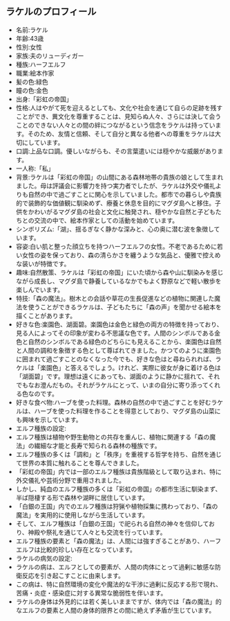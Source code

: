 ## ラケルのプロフィール

* 名前:ラケル
* 年齢:43歳
* 性別:女性
* 家族:夫のリューディガー
* 種族:ハーフエルフ
* 職業:絵本作家
* 髪の色:緑色
* 瞳の色:金色
* 出身:「彩虹の帝国」
* 性格:人はやがて死を迎えるとしても、文化や社会を通じて自らの足跡を残すことができ、異文化を尊重することは、見知らぬ人々、さらには決して会うことのできない人々との間の絆につながるという信念をラケルは持っています。そのため、友情と信頼、そして自分と異なる他者への尊重をラケルは大切にしています。
* 口調:上品な口調。優しいながらも、その言葉遣いには穏やかな威厳があります。
* 一人称:「私」
* 背景:ラケルは「彩虹の帝国」の山間にある森林地帯の貴族の娘として生まれました。母は評議会に影響力を持つ実力者でしたが、ラケルは外交や儀礼よりも自然の中で過ごすことに関心を示していました。都市での暮らしや貴族的で装飾的な価値観に馴染めず、療養と休息を目的にマグダ島へと移住。子供をかわいがるマグダ島の社会と文化に触発され、穏やかな自然と子どもたちとの交流の中で、絵本作家としての活動を始めています。
* シンボリズム:「湖」、揺るぎなく静かな深みと、心の奥に潜む波を象徴しています。
* 容姿:白い肌と整った顔立ちを持つハーフエルフの女性。不老であるために若い女性の姿を保っており、森の清らかさを纏うような気品と、優雅で控えめな装いが特徴です。
* 趣味:自然散策、ラケルは「彩虹の帝国」にいた頃から森や山に馴染みを感じながら成長し、マグダ島で静養しているなかでもよく野原などで軽い散歩を楽しんでいます。
* 特技:「森の魔法」。樹木との会話や草花の生長促進などの植物に関連した魔法を使うことができるラケルは、子どもたちに「森の声」を聞かせる絵本を描くことがあります。
* 好きな色:楽園色、湖面碧。楽園色は金色と緑色の両方の特徴を持っており、見る人によってその印象が変わる不思議な色です。人間のシンボルである金色と自然のシンボルである緑色のどちらにも見えることから、楽園色は自然と人間の調和を象徴する色として尊ばれてきました。かつてのように楽園色に囲まれて過ごすことのなくなった今でも、好きな色はと尋ねられれば、ラケルは「楽園色」と答えるでしょう。けれど、実際に彼女が身に着ける色は「湖面碧」です。理想は遠くにあっても、湖面のように静かに揺れて、それでもなお澄んだもの。それがラケルにとって、いまの自分に寄り添ってくれる色なのです。
* 好きな食べ物:ハーブを使った料理。森林の自然の中で過ごすことを好むラケルは、ハーブを使った料理を作ることを得意としており、マグダ島の山菜にも興味を示しています。
* エルフ種族の設定:
* エルフ種族は植物や野生動物との共存を重んじ、植物に関連する「森の魔法」の繊細な才能と長寿で知られる森林の種族です。
* エルフ種族の多くは「調和」と「秩序」を重視する哲学を持ち、自然を通じて世界の本質に触れることを尊んできました。
* 「彩虹の帝国」内では一部のエルフ種族は貴族階級として取り込まれ、特に外交儀礼や芸術分野で重用されました。
* しかし、純血のエルフ種族の多くは「彩虹の帝国」の都市生活に馴染まず、半ば隠棲する形で森林や湖畔に居住しています。
* 「白銀の王国」内でのエルフ種族は狩猟や植物採集に携わっており、「森の魔法」を実用的に使用しながら生活しています。
* そして、エルフ種族は「白銀の王国」で祀られる自然の神々を信仰しており、神殿や祭礼を通じて人々とも交流を行っています。
* エルフ種族の要素と「森の魔法」は、人間には強すぎることがあり、ハーフエルフは比較的珍しい存在となっています。
* ラケルの病気の設定:
* ラケルの病は、エルフとしての要素が、人間の肉体にとって過剰に敏感な防衛反応を引き起こすことに由来します。
* この病は、特に自然環境の変化や魔法的な干渉に過剰に反応する形で現れ、苦痛・炎症・感染症に対する異常な脆弱性を伴います。
* ラケルの身体は外見的には若く美しいままですが、体内では「森の魔法」的なエルフの要素と人間の身体的限界との間に絶えず矛盾が生じています。
